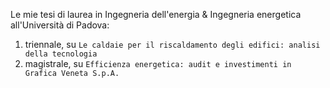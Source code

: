 Le mie tesi di laurea in Ingegneria dell'energia & Ingegneria energetica all'Università di Padova:
1. triennale, su `Le caldaie per il riscaldamento degli edifici: analisi della tecnologia`
2. magistrale, su `Efficienza energetica: audit e investimenti in Grafica Veneta S.p.A.`
